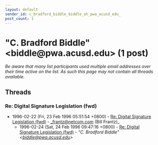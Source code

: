 ```yaml
---
layout: default
sender_id: c_bradford_biddle_biddle_at_pwa_acusd_edu_
post_count: 1
---
```


# "C. Bradford Biddle" <biddle<span>@</span>pwa.acusd.edu> (1 post)

_Be aware that many list participants used multiple email addresses over their time active on the list. As such this page may not contain all threads available._

## Threads

### Re: Digital Signature Legislation (fwd)
+ 1996-02-22 (Fri, 23 Feb 1996 05:51:54 +0800) - [Re: Digital Signature Legislation (fwd)](/archive/1996/02/e0874b279ea579e07ebb6df999d951f64ef02525274e2568e9ab5caeab61ae6a) - _frantz@netcom.com (Bill Frantz)_
  + 1996-02-24 (Sat, 24 Feb 1996 09:47:16 +0800) - [Re: Digital Signature Legislation (fwd)](/archive/1996/02/c2ab738f5455b8e315274b2e85ef682e0bd29733a2b05e8303c218d842ce0480) - _"C. Bradford Biddle" \<biddle@pwa.acusd.edu\>_

